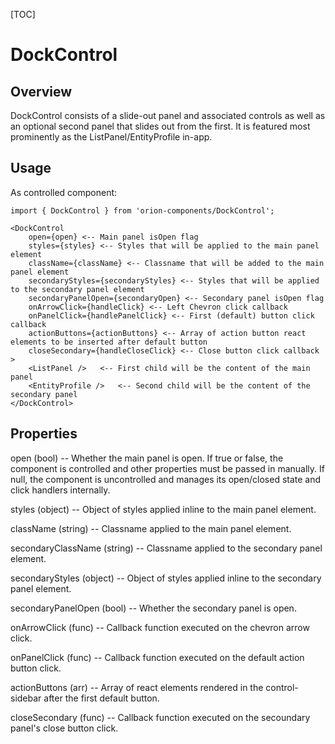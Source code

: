 [TOC]

# DockControl

## Overview

DockControl consists of a slide-out panel and associated controls as well as an optional second panel that slides
out from the first. It is featured most prominently as the ListPanel/EntityProfile in-app.

## Usage

As controlled component:

```
import { DockControl } from 'orion-components/DockControl';

<DockControl
    open={open} <-- Main panel isOpen flag
    styles={styles} <-- Styles that will be applied to the main panel element
    className={className} <-- Classname that will be added to the main panel element
    secondaryStyles={secondaryStyles} <-- Styles that will be applied to the secondary panel element
    secondaryPanelOpen={secondaryOpen} <-- Secondary panel isOpen flag
    onArrowClick={handleClick} <-- Left Chevron click callback
    onPanelClick={handlePanelClick} <-- First (default) button click callback
    actionButtons={actionButtons} <-- Array of action button react elements to be inserted after default button
    closeSecondary={handleCloseClick} <-- Close button click callback
>
    <ListPanel />   <-- First child will be the content of the main panel
    <EntityProfile />   <-- Second child will be the content of the secondary panel
</DockControl>
```

## Properties

open (bool) --
Whether the main panel is open. If true or false, the component is controlled and other properties must be passed in manually.
If null, the component is uncontrolled and manages its open/closed state and click handlers internally.

styles (object) --
Object of styles applied inline to the main panel element.

className (string) --
Classname applied to the main panel element.

secondaryClassName (string) --
Classname applied to the secondary panel element.

secondaryStyles (object) --
Object of styles applied inline to the secondary panel element.

secondaryPanelOpen (bool) --
Whether the secondary panel is open.

onArrowClick (func) --
Callback function executed on the chevron arrow click.

onPanelClick (func) --
Callback function executed on the default action button click.

actionButtons (arr) --
Array of react elements rendered in the control-sidebar after the first default button.

closeSecondary (func) --
Callback function executed on the secoundary panel's close button click.

